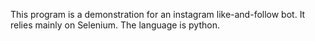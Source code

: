 This program is a demonstration for an instagram like-and-follow bot. It relies mainly on Selenium. The language is python.